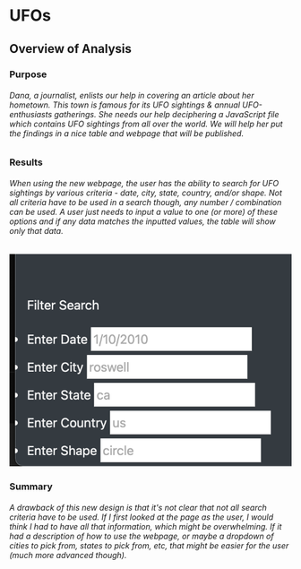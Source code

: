 # UFOs
## Overview of Analysis
### Purpose
###### Dana, a journalist, enlists our help in covering an article about her hometown. This town is famous for its UFO sightings & annual UFO-enthusiasts gatherings. She needs our help deciphering a JavaScript file which contains UFO sightings from all over the world. We will help her put the findings in a nice table and webpage that will be published.
### Results
###### When using the new webpage, the user has the ability to search for UFO sightings by various criteria - date, city, state, country, and/or shape. Not all criteria have to be used in a search though, any number / combination can be used. A user just needs to input a value to one (or more) of these options and if any data matches the inputted values, the table will show only that data. 
![2017 original script run time](https://github.com/liabrooke/UFOs/blob/main/UFO_search.png) 
### Summary
###### A drawback of this new design is that it's not clear that not all search criteria have to be used. If I first looked at the page as the user, I would think I had to have all that information, which might be overwhelming. If it had a description of how to use the webpage, or maybe a dropdown of cities to pick from, states to pick from, etc, that might be easier for the user (much more advanced though). 
